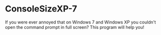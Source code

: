 # ConsoleSizeXP-7
If you were ever annoyed that on Windows 7 and Windows XP you couldn't open the command prompt in full screen? This program will help you!
